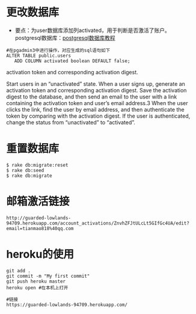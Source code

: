 # 更改数据库
- 要点：为user数据库添加列activated，用于判断是否激活了账户。
postgresql数据库：<a href="http://www.yiibai.com/postgresql/">postgresql数据库教程</a>

```
#在pgadmin3中进行操作，对应生成的sql语句如下
ALTER TABLE public.users
   ADD COLUMN activated boolean DEFAULT false;
```


 activation token and corresponding activation digest.


Start users in an “unactivated” state.
When a user signs up, generate an activation token and corresponding activation digest.
Save the activation digest to the database, and then send an email to the user with a link containing the activation token and user’s email address.3
When the user clicks the link, find the user by email address, and then authenticate the token by comparing with the activation digest.
If the user is authenticated, change the status from “unactivated” to “activated”.

# 重置数据库
```
$ rake db:migrate:reset
$ rake db:seed
$ rake db:migrate
```

# 邮箱激活链接
```
http://guarded-lowlands-94709.herokuapp.com/account_activations/ZnvhZFJtULcLt5GIfGc4UA/edit?email=tianmao818%40qq.com
```

# heroku的使用

```
git add .
git commit -m "My first commit"
git push heroku master
heroku open #在本机上打开
```

```
#链接
https://guarded-lowlands-94709.herokuapp.com/
```
